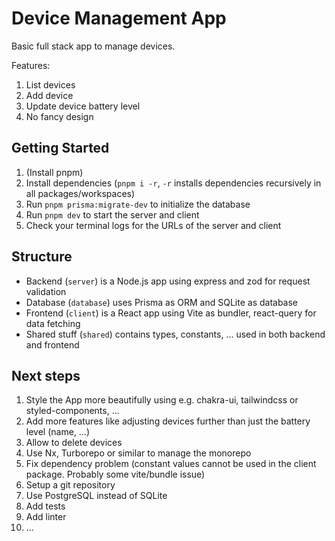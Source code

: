 # Device Management App

Basic full stack app to manage devices.

Features:

1. List devices
2. Add device
3. Update device battery level
4. No fancy design

## Getting Started

1. (Install pnpm)
2. Install dependencies (`pnpm i -r`, `-r` installs dependencies recursively in all packages/workspaces)
3. Run `pnpm prisma:migrate-dev` to initialize the database
4. Run `pnpm dev` to start the server and client
5. Check your terminal logs for the URLs of the server and client

## Structure

-   Backend (`server`) is a Node.js app using express and zod for request validation
-   Database (`database`) uses Prisma as ORM and SQLite as database
-   Frontend (`client`) is a React app using Vite as bundler, react-query for data fetching
-   Shared stuff (`shared`) contains types, constants, ... used in both backend and frontend

## Next steps

1. Style the App more beautifully using e.g. chakra-ui, tailwindcss or styled-components, ...
2. Add more features like adjusting devices further than just the battery level (name, ...)
3. Allow to delete devices
4. Use Nx, Turborepo or similar to manage the monorepo
5. Fix dependency problem (constant values cannot be used in the client package. Probably some vite/bundle issue)
6. Setup a git repository
7. Use PostgreSQL instead of SQLite
8. Add tests
9. Add linter
10. ...
